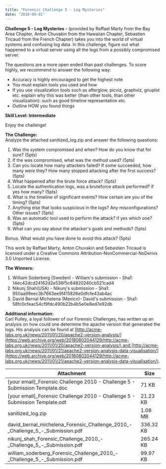 ```yaml
---
title: "Forensic Challenge 5 - Log Mysteries"
date: "2010-09-01"
---
```


**Challenge 5 - Log Mysteries -** (provided by Raffael Marty from the Bay Area Chapter, Anton Chuvakin from the Hawaiian Chapter, Sebastien Tricaud from the French Chapter) takes you into the world of virtual systems and confusing log data. In this challenge, figure out what happened to a virtual server using all the logs from a possibly compromised server.

  
The questions are a more open ended than past challenges. To score highly, we recommend to answer the following way:

- Accuracy is highly encouraged to get the highest note
- You must explain tools you used and how
- If you use visualization tools such as afterglow, picviz, graphviz, gnuplot etc. explain why this was better (than other tools, than other visualization): such as good timeline representation etc.
- Outline HOW you found things

  
**Skill Level: Intermediate**  
  
Enjoy the challenge!  
  
**The Challenge:**  
Analyze the attached sanitized\_log.zip and answer the following questions:

1. Was the system compromised and when? How do you know that for sure? (5pts)
2. If the was compromised, what was the method used? (5pts)
3. Can you locate how many attackers failed? If some succeeded, how many were they? How many stopped attacking after the first success? (5pts)
4. What happened after the brute force attack? (5pts)
5. Locate the authentication logs, was a bruteforce attack performed? if yes how many? (5pts)
6. What is the timeline of significant events? How certain are you of the timing? (5pts)
7. Anything else that looks suspicious in the logs? Any misconfigurations? Other issues? (5pts)
8. Was an automatic tool used to perform the attack? if yes which one? (5pts)
9. What can you say about the attacker's goals and methods? (5pts)

Bonus. What would you have done to avoid this attack? (5pts)  

This work by Raffael Marty, Anton Chuvakin and Sebastien Tricaud is licensed under a Creative Commons Attribution-NonCommercial-NoDerivs 3.0 Unported License.

**The Winners:**

1. William Soderberg (Sweden) - William's submission - Sha1: 14ec42dcd24162d2e536f5c84820240cb521cad4
2. Nikunj Shah(USA) - Nikunj's submission - Sha1: 950aa99eec3b7663ee9f415826e0dfcfe43ab4ac
3. David Bernal Michelena (Mexico)- David's submission - Sha1: 58fc0cfeac54cf9fdc490b22b4b5e0e8ed7e92db

**Additional information:**  
Carl Pulley, a loyal follower of our Forensic Challenges, has written up an analysis on how could one determine the apache version that generated the logs. His analysis can be found at [http://acme-labs.org.uk/news/2011/01/20/apache2-version-analysis/](https://web.archive.org/web/20180802044129/http://acme-labs.org.uk/news/2011/01/20/apache2-version-analysis/) and [http://acme-labs.org.uk/news/2011/01/21/apache2-version-analysis-data-visualisation/](https://web.archive.org/web/20180802044129/http://acme-labs.org.uk/news/2011/01/21/apache2-version-analysis-data-visualisation/).

| Attachment | Size |
| --- | --- |
| \[your email\]\_Forensic Challenge 2010 - Challenge 5 - Submission Template.doc | 71 KB |
| \[your email\]\_Forensic Challenge 2010 - Challenge 5 - Submission Template.odt | 21.23 KB |
| sanitized\_log.zip | 1.08 MB |
| david\_bernal\_michelena\_Forensic\_Challenge\_2010\_-\_Challenge\_5\_-\_Submission.pdf | 336.32 KB |
| nikunj\_shah\_Forensic\_Challenge\_2010\_-\_Challenge\_5\_-\_Submission.pdf | 265.24 KB |
| william\_soderberg\_Forensic\_Challenge\_2010\_-\_Challenge\_5\_-\_Submission.pdf | 99.97 KB |
